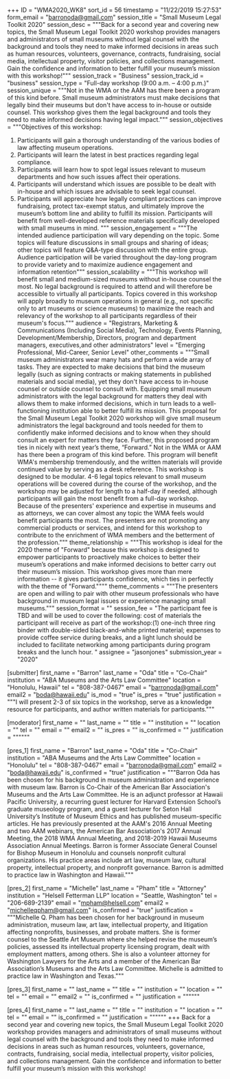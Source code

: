+++
ID = "WMA2020_WK8"
sort_id = 56
timestamp = "11/22/2019 15:27:53"
form_email = "barronoda@gmail.com"
session_title = "Small Museum Legal Toolkit 2020"
session_desc = """Back for a second year and covering new topics, the Small Museum Legal Toolkit 2020 workshop provides managers and administrators of small museums without legal counsel with the background and tools they need to make informed decisions in areas such as human resources, volunteers, governance, contracts, fundraising, social media, intellectual property, visitor policies, and collections management.  Gain the confidence and information to better fulfill your museum’s mission with this workshop!"""
session_track = "Business"
session_track_id = "business"
session_type = "Full-day workshop (9:00 a.m. – 4:00 p.m.)"
session_unique = """Not in the WMA or the AAM has there been a program of this kind before. Small museum administrators must make decisions that legally bind their museums but don't have access to in-house or outside counsel.  This workshop gives them the legal background and tools they need to make informed decisions having legal impact."""
session_objectives = """Objectives of this workshop:
1.	Participants will gain a thorough understanding of the various bodies of law affecting museum operations.
2.	Participants will learn the latest in best practices regarding legal compliance.
3.	Participants will learn how to spot legal issues relevant to museum departments and how such issues affect their operations.
4.	Participants will understand which issues are possible to be dealt with in-house and which issues are advisable to seek legal counsel.
5.	Participants will appreciate how legally compliant practices can improve fundraising, protect tax-exempt status, and ultimately improve the museum’s bottom line and ability to fulfill its mission.
Participants will benefit from well-developed reference materials specifically developed with small museums in mind.
"""
session_engagement = """The intended audience participation will vary depending on the topic.  Some topics will feature discussions in small groups and sharing of ideas; other topics will feature Q&A-type discussion with the entire group.  Audience participation will be varied throughout the day-long program to provide variety and to maximize audience engagement and information retention"""
session_scalability = """This workshop will benefit small and medium-sized museums without in-house counsel the most.  No legal background is required to attend and will therefore be accessible to virtually all participants.  Topics covered in this workshop will apply broadly to museum operations in general (e.g., not specific only to art museums or science museums) to maximize the reach and relevancy of the workshop to all participants regardless of their museum's focus."""
audience = "Registrars, Marketing & Communications (Including Social Media), Technology, Events Planning, Development/Membership, Directors, program and department managers, executives,and other administrators"
level = "Emerging Professional, Mid-Career, Senior Level"
other_comments = """Small museum administrators wear many hats and perform a wide array of tasks.  They are expected to make decisions that bind the museum legally (such as signing contracts or making statements in published materials and social media), yet they don't have access to in-house counsel or outside counsel to consult with.  Equipping small museum administrators with the legal background for matters they deal with allows them to make informed decisions, which in turn leads to a well-functioning institution able to better fulfill its mission.
This proposal for the Small Museum Legal Toolkit 2020 workshop will give small museum administrators the legal background and tools needed for them to confidently make informed decisions and to know when they should consult an expert for matters they face.  Further, this proposed program ties in nicely with next year’s theme, “Forward.”
Not in the WMA or AAM has there been a program of this kind before.  This program will benefit WMA's membership tremendously, and the written materials will provide continued value by serving as a desk reference.  This workshop is designed to be modular.  4-6 legal topics relevant to small museum operations will be covered during the course of the workshop, and the workshop may be adjusted for length to a half-day if needed, although participants will gain the most benefit from a full-day workshop.  Because of the presenters' experience and expertise in museums and as attorneys, we can cover almost any topic the WMA feels would benefit participants the most. The presenters are not promoting any commercial products or services, and intend for this workshop to contribute to the enrichment of WMA members and the betterment of the profession."""
theme_relationship = """This workshop is ideal for the 2020 theme of \"Forward\" because this workshop is designed to empower participants to proactively make choices to better their museum’s operations and make informed decisions to better carry out their museum’s mission.  This workshop gives more than mere information -- it gives participants confidence, which ties in perfectly with the theme of \"Forward.\""""
theme_comments = """The presenters are open and willing to pair with other museum professionals who have background in museum legal issues or experience managing small museums."""
session_format = ""
session_fee = "The participant fee is TBD and will be used to cover the following:   cost of materials the participant will receive as part of the workshop:(1) one-inch three ring binder with double-sided black-and-white printed material; expenses to provide coffee service during breaks, and a light lunch should be included to facilitate networking among participants during program breaks and the lunch hour. "
assignee = "jasonjones"
submission_year = "2020"

[submitter]
first_name = "Barron"
last_name = "Oda"
title = "Co-Chair"
institution = "ABA Museums and the Arts Law Committee"
location = "Honolulu, Hawaii"
tel = "808-387-0467"
email = "barronoda@gmail.com"
email2 = "boda@hawaii.edu"
is_mod = "true"
is_pres = "true"
justification = """I will present 2-3 of six topics in the workshop, serve as a knowledge resource for participants, and author written materials for participants."""

[moderator]
first_name = ""
last_name = ""
title = ""
institution = ""
location = ""
tel = ""
email = ""
email2 = ""
is_pres = ""
is_confirmed = ""
justification = """"""

[pres_1]
first_name = "Barron"
last_name = "Oda"
title = "Co-Chair"
institution = "ABA Museums and the Arts Law Committee"
location = "Honolulu"
tel = "808-387-0467"
email = "barronoda@gmail.com"
email2 = "boda@hawaii.edu"
is_confirmed = "true"
justification = """Barron Oda has been chosen for his background in museum administration and experience with museum law.  Barron is Co-Chair of the American Bar Association's Museums and the Arts Law Committee.  He is an adjunct professor at Hawaii Pacific University, a recurring guest lecturer for Harvard Extension School’s graduate museology program, and a guest lecturer for Seton Hall University’s Institute of Museum Ethics and has published museum-specific articles. He has previously presented at the AAM's 2016 Annual Meeting and two AAM webinars, the American Bar Association's 2017 Annual Meeting, the 2018 WMA Annual Meeting, and 2018-2019 Hawaii Museums Association Annual Meetings.  Barron is former Associate General Counsel for Bishop Museum in Honolulu and counsels nonprofit cultural organizations.  His practice areas include art law, museum law, cultural property, intellectual property, and nonprofit governance.  Barron is admitted to practice law in Washington and Hawaii."""

[pres_2]
first_name = "Michelle"
last_name = "Pham"
title = "Attorney"
institution = "Helsell Fetterman LLP"
location = "Seattle, Washington"
tel = "206-689-2139"
email = "mpham@helsell.com"
email2 = "michelleqpham@gmail.com"
is_confirmed = "true"
justification = """Michelle Q. Pham has been chosen for her background in museum administration, museum law, art law, intellectual property, and litigation affecting nonprofits, businesses, and probate matters. She is former counsel to the Seattle Art Museum where she helped revise the museum’s policies, assessed its intellectual property licensing program, dealt with employment matters, among others. She is also a volunteer attorney for Washington Lawyers for the Arts and a member of the American Bar Association’s Museums and the Arts Law Committee. Michelle is admitted to practice law in Washington and Texas."""

[pres_3]
first_name = ""
last_name = ""
title = ""
institution = ""
location = ""
tel = ""
email = ""
email2 = ""
is_confirmed = ""
justification = """"""

[pres_4]
first_name = ""
last_name = ""
title = ""
institution = ""
location = ""
tel = ""
email = ""
is_confirmed = ""
justification = """"""
+++
Back for a second year and covering new topics, the Small Museum Legal Toolkit 2020 workshop provides managers and administrators of small museums without legal counsel with the background and tools they need to make informed decisions in areas such as human resources, volunteers, governance, contracts, fundraising, social media, intellectual property, visitor policies, and collections management.  Gain the confidence and information to better fulfill your museum’s mission with this workshop!
